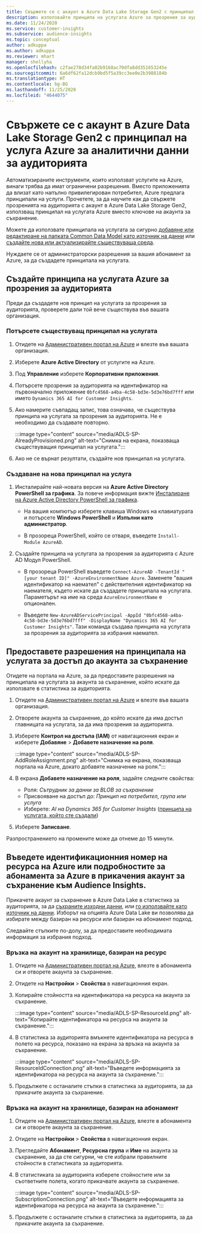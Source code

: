 ```yaml
---
title: Свържете се с акаунт в Azure Data Lake Storage Gen2 с принципал на услугата
description: използвайте принципа на услугата Azure за прозрения за аудиторията, за да се свържете със собственото си езеро с данни, когато го прикачите към прозрения за аудиторията.
ms.date: 11/24/2020
ms.service: customer-insights
ms.subservice: audience-insights
ms.topic: conceptual
author: adkuppa
ms.author: adkuppa
ms.reviewer: mhart
manager: shellyha
ms.openlocfilehash: c2fae278d34fa02b9168ac70dfa8dd351653245e
ms.sourcegitcommit: 6a6df62fa12dcb9bd5f5a39cc3ee0e2b3988184b
ms.translationtype: HT
ms.contentlocale: bg-BG
ms.lasthandoff: 11/25/2020
ms.locfileid: "4644075"
---
```

# <a name="connect-to-an-azure-data-lake-storage-gen2-account-with-an-azure-service-principal-for-audience-insights"></a>Свържете се с акаунт в Azure Data Lake Storage Gen2 с принципал на услуга Azure за аналитични данни за аудиторията

Автоматизираните инструменти, които използват услугите на Azure, винаги трябва да имат ограничени разрешения. Вместо приложенията да влизат като напълно привилегирован потребител, Azure предлага принципали на услуги. Прочетете, за да научите как да свържете прозренията на аудиторията с акаунт в Azure Data Lake Storage Gen2, използващ принципал на услугата Azure вместо ключове на акаунта за съхранение. 

Можете да използвате принципала на услугата за сигурно [добавяне или редактиране на папката Common Data Model като източник на данни](connect-common-data-model.md) или [създайте нова или актуализирайте съществуваща среда](manage-environments.md#create-an-environment-in-an-existing-organization).

Нуждаете се от администраторски разрешения за вашия абонамент за Azure, за да създадете принципала на услугата.

## <a name="create-azure-service-principal-for-audience-insights"></a>Създайте принципа на услугата Azure за прозрения за аудиторията

Преди да създадете нов принцип на услугата за прозрения за аудиторията, проверете дали той вече съществува във вашата организация.

### <a name="look-for-an-existing-service-principal"></a>Потърсете съществуващ принципал на услугата

1. Отидете на [Административен портал на Azure](https://portal.azure.com) и влезте във вашата организация.

2. Изберете **Azure Active Directory** от услугите на Azure.

3. Под **Управление** изберете **Корпоративни приложения**.

4. Потърсете прозрения за аудиторията на идентификатор на първоначално приложение `0bfc4568-a4ba-4c58-bd3e-5d3e76bd7fff` или името `Dynamics 365 AI for Customer Insights`.

5. Ако намерите съвпадащ запис, това означава, че съществува принципа на услугата за прозрения за аудиторията. Не е необходимо да създавате повторно.
   
   :::image type="content" source="media/ADLS-SP-AlreadyProvisioned.png" alt-text="Снимка на екрана, показваща съществуващия принципал на услугата.":::
   
6. Ако не се върнат резултати, създайте нов принципал на услугата.

### <a name="create-a-new-service-principal"></a>Създаване на нова принципал на услуга

1. Инсталирайте най-новата версия на **Azure Active Directory PowerShell за графика**. За повече информация вижте [Инсталиране на Azure Active Directory PowerShell за графика](https://docs.microsoft.com/powershell/azure/active-directory/install-adv2).
   - На вашия компютър изберете клавиша Windows на клавиатурата и потърсете **Windows PowerShell** и **Изпълни като администратор**.
   
   - В прозореца PowerShell, който се отваря, въведете `Install-Module AzureAD`.

2. Създайте принципа на услугата за прозрения за аудиторията с Azure AD Модул PowerShell.
   - В прозореца PowerShell въведете `Connect-AzureAD -TenantId "[your tenant ID]" -AzureEnvironmentName Azure`. Заменете "вашия идентификатор на наемател" с действителния идентификатор на наемателя, където искате да създадете принципала на услугата. Параметърът на име на среда `AzureEnvironmentName` е опционален.
  
   - Въведете `New-AzureADServicePrincipal -AppId "0bfc4568-a4ba-4c58-bd3e-5d3e76bd7fff" -DisplayName "Dynamics 365 AI for Customer Insights"`. Тази команда създава принципа на услугата за прозрения за аудиторията за избрания наемател.  

## <a name="grant-permissions-to-the-service-principal-to-access-the-storage-account"></a>Предоставете разрешения на принципала на услугата за достъп до акаунта за съхранение

Отидете на портала на Azure, за да предоставите разрешения на принципала на услугата за акаунта за съхранение, който искате да използвате в статистика за аудиторията.

1. Отидете на [Административен портал на Azure](https://portal.azure.com) и влезте във вашата организация.

1. Отворете акаунта за съхранение, до който искате да има достъп главницата на услугата, за да има прозрения за аудиторията.

1. Изберете **Контрол на достъпа (IAM)** от навигационния екран и изберете **Добавяне** > **Добавете назначение на роля**.
   
   :::image type="content" source="media/ADLS-SP-AddRoleAssignment.png" alt-text="Снимка на екрана, показваща портала на Azure, докато добавяте назначение на роля.":::
   
1. В екрана **Добавете назначение на роля**, задайте следните свойства:
   - Роля: *Сътрудник за данни за BLOB за съхранение*
   - Присвояване на достъп до: *Принцип на потребител, група или услуга*
   - Изберете: *AI на Dynamics 365 for Customer Insights* ([принципа на услугата, който сте създали](#create-a-new-service-principal))

1.  Изберете **Записване**.

Разпространението на промените може да отнеме до 15 минути.

## <a name="enter-the-azure-resource-id-or-the-azure-subscription-details-in-the-storage-account-attachment-to-audience-insights"></a>Въведете идентификационния номер на ресурса на Azure или подробностите за абонамента за Azure в прикачения акаунт за съхранение към Audience Insights.

Прикачете акаунт за съхранение в Azure Data Lake в статистика за аудиторията, за да [съхраните изходни данни](manage-environments.md), или [го използвайте като източник на данни](connect-common-data-service-lake.md). Изборът на опцията Azure Data Lake ви позволява да избирате между базиран на ресурси или базиран на абонамент подход.

Следвайте стъпките по-долу, за да предоставите необходимата информация за избрания подход.

### <a name="resounce-based-storage-account-connection"></a>Връзка на акаунт на хранилище, базиран на ресурс

1. Отидете на [Административен портал на Azure](https://portal.azure.com), влезте в абонамента си и отворете акаунта за съхранение.

1. Отидете на **Настройки** > **Свойства** в навигационния екран.

1. Копирайте стойността на идентификатора на ресурса на акаунта за съхранение.

   :::image type="content" source="media/ADLS-SP-ResourceId.png" alt-text="Копирайте идентификатора на ресурса на акаунта за съхранение.":::

1. В статистика за аудиторията вмъкнете идентификатора на ресурса в полето на ресурса, показано на екрана за връзка на акаунта за съхранение.

   :::image type="content" source="media/ADLS-SP-ResourceIdConnection.png" alt-text="Въведете информацията за идентификатора на ресурса на акаунта за съхранение.":::   
   
1. Продължете с останалите стъпки в статистика за аудиторията, за да прикачите акаунта за съхранение.

### <a name="subscription-based-storage-account-connection"></a>Връзка на акаунт на хранилище, базиран на абонамент

1. Отидете на [Административен портал на Azure](https://portal.azure.com), влезте в абонамента си и отворете акаунта за съхранение.

1. Отидете на **Настройки** > **Свойства** в навигационния екран.

1. Прегледайте **Абонамент**, **Ресурсна група** и **Име** на акаунта за съхранение, за да сте сигурни, че сте избрали правилните стойности в статистиката за аудиторията.

1. В статистиката за аудиторията изберете стойностите или за съответните полета, когато прикачвате акаунта за съхранение.

   :::image type="content" source="media/ADLS-SP-SubscriptionConnection.png" alt-text="Въведете информацията за идентификатора на ресурса на акаунта за съхранение.":::
   
1. Продължете с останалите стъпки в статистика за аудиторията, за да прикачите акаунта за съхранение.
